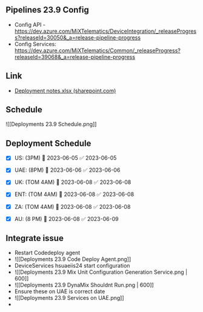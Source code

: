 
## Pipelines 23.9 Config

- Config API - https://dev.azure.com/MiXTelematics/DeviceIntegration/_releaseProgress?releaseId=30050&_a=release-pipeline-progress
- Config Services: https://dev.azure.com/MiXTelematics/Common/_releaseProgress?releaseId=39068&_a=release-pipeline-progress

## Link

- [Deployment notes.xlsx (sharepoint.com)](https://mixtelematics.sharepoint.com/:x:/r/sites/ConfigDevelopment/_layouts/15/Doc.aspx?sourcedoc=%7B309F5E37-D58C-4662-B1E0-F2B4164F6B67%7D&file=Deployment%20notes.xlsx&action=default&mobileredirect=true&DefaultItemOpen=1&login_hint=Marthinus.Raath%40mixtelematics.com&ct=1685946288728&wdOrigin=OFFICECOM-WEB.START.EDGEWORTH&cid=13084969-ff21-4731-b947-225d4562c11e&wdPreviousSessionSrc=HarmonyWeb&wdPreviousSession=3657d216-3de8-4d48-a50a-acee1d66cc4d)

## Schedule

![[Deployments 23.9 Schedule.png]]

## Deployment Schedule

- [x] US:  (3PM) 📅 2023-06-05 ✅ 2023-06-05
- [x] UAE: (8PM) 📅 2023-06-06 ✅ 2023-06-06
- [x] UK: (TOM 4AM) 📅 2023-06-08 ✅ 2023-06-08
- [x] ENT: (TOM 4AM) 📅 2023-06-08 ✅ 2023-06-08
- [x] ZA: (TOM 4AM) 📅 2023-06-08 ✅ 2023-06-08
- [x] AU: (8 PM) 📅 2023-06-08 ✅ 2023-06-09


## Integrate issue

- Restart Codedeploy agent
- ![[Deployments 23.9 Code Deploy Agent.png]]
- DeviceServices hsuaeiis24 start configuration
- ![[Deployments 23.9 Mix Unit Configuration Generation Service.png | 600]]
- ![[Deployments 23.9 DynaMix Shouldnt Run.png | 600]]
- Ensure these on UAE is correct date
- ![[Deployments 23.9 Services on UAE.png]]
- 
